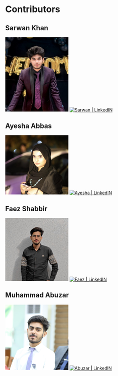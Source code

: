 # Contributors

## Sarwan Khan

<img src="public/creators/sarwan.jpeg" alt="Alt text" width="200">

<a href="https://www.linkedin.com/in/sarwan-khan-668554280?utm_source=share&utm_campaign=share_via&utm_content=profile&utm_medium=android_app" target="_blank">
  <img alt="Sarwan | LinkedIN"  src="https://img.shields.io/badge/linkedin-%230077B5.svg?&style=for-the-badge&logo=linkedin&logoColor=white" />
</a>

## Ayesha Abbas

<img src="public/creators/ayesha.jpg" alt="Alt text" width="200">

<a href="https://www.linkedin.com/in/ayesha-abbas-75ab9a272/?utm_source=share&utm_campaign=share_via&utm_content=profile&utm_medium=ios_app" target="_blank">
  <img alt="Ayesha | LinkedIN"  src="https://img.shields.io/badge/linkedin-%230077B5.svg?&style=for-the-badge&logo=linkedin&logoColor=white" />
</a>

## Faez Shabbir

<img src="public/creators/faez.jpg" alt="Alt text" width="200">

<a href="https://www.linkedin.com/in/mfaeezshabbir/" target="_blank">
  <img alt="Faez | LinkedIN"  src="https://img.shields.io/badge/linkedin-%230077B5.svg?&style=for-the-badge&logo=linkedin&logoColor=white" />
</a>

## Muhammad Abuzar

<img src="public/creators/abuzar.JPG" alt="Alt text" width="200">

<a href="https://www.linkedin.com/in/abuzariii/" target="_blank">
  <img alt="Abuzar | LinkedIN"  src="https://img.shields.io/badge/linkedin-%230077B5.svg?&style=for-the-badge&logo=linkedin&logoColor=white" />
</a>
